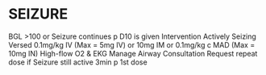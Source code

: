 # SEIZURE

BGL  >100
or  Seizure continues p D10 is given
Intervention
Actively Seizing  Versed 0.1mg/kg IV   (Max = 5mg IV)
or  10mg IM
or  0.1mg/kg c MAD (Max = 10mg IN)
High-flow O2 & EKG
Manage Airway
Consultation
Request repeat dose if  Seizure still active 3min p 1st dose
